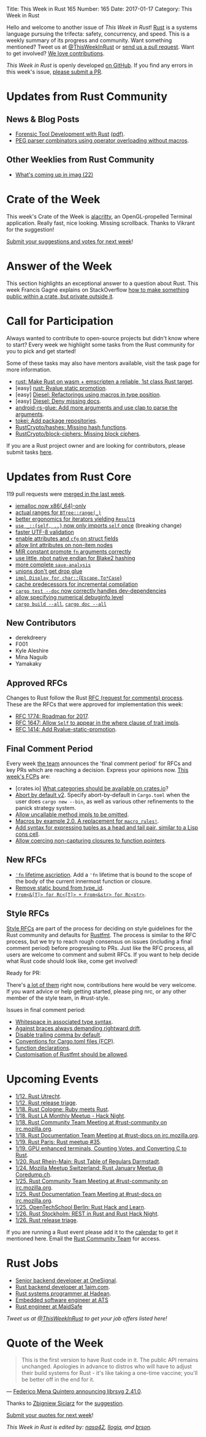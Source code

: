 Title: This Week in Rust 165
Number: 165
Date: 2017-01-17
Category: This Week in Rust

Hello and welcome to another issue of *This Week in Rust*!
[Rust](http://rust-lang.org) is a systems language pursuing the trifecta: safety, concurrency, and speed.
This is a weekly summary of its progress and community.
Want something mentioned? Tweet us at [@ThisWeekInRust](https://twitter.com/ThisWeekInRust) or [send us a pull request](https://github.com/cmr/this-week-in-rust).
Want to get involved? [We love contributions](https://github.com/rust-lang/rust/blob/master/CONTRIBUTING.md).

*This Week in Rust* is openly developed [on GitHub](https://github.com/cmr/this-week-in-rust).
If you find any errors in this week's issue, [please submit a PR](https://github.com/cmr/this-week-in-rust/pulls).

# Updates from Rust Community

## News & Blog Posts

* [Forensic Tool Development with Rust](http://getreu.net/public/downloads/doc/forensic-tool-development-with-rust/Forensic-Tool%20Development%20with%20Rust.html) [(pdf)](http://getreu.net/public/downloads/doc/forensic-tool-development-with-rust/Forensic-Tool%20Development%20with%20Rust.pdf).
* [PEG parser combinators using operator overloading without macros](https://github.com/J-F-Liu/pom/blob/master/doc/article.md).

## Other Weeklies from Rust Community

* [What's coming up in imag (22)](https://beyermatthias.de/blog/2017/01/17/whats-coming-up-in-imag-22/)

# Crate of the Week

This week's Crate of the Week is [alacritty](https://github.com/jwilm/alacritty), an OpenGL-propelled Terminal application. Really fast, nice looking. Missing scrollback. Thanks to Vikrant for the suggestion!

[Submit your suggestions and votes for next week][submit_crate]!

[submit_crate]: https://users.rust-lang.org/t/crate-of-the-week/2704

# Answer of the Week

This section highlights an exceptional answer to a question about Rust. This week Francis Gagné explains on StackOverflow [how to make something public within a crate, but private outside it](http://stackoverflow.com/a/41667202/265521).

# Call for Participation

Always wanted to contribute to open-source projects but didn't know where to start?
Every week we highlight some tasks from the Rust community for you to pick and get started!

Some of these tasks may also have mentors available, visit the task page for more information.

* [rust: Make Rust on wasm + emscripten a reliable, 1st class Rust target](https://github.com/rust-lang/rust/issues/38805).
* [easy] [rust: Rvalue static promotion](https://github.com/rust-lang/rust/issues/38865).
* [easy] [Diesel: Refactorings using macros in type position](https://github.com/diesel-rs/diesel/issues/521).
* [easy] [Diesel: Deny missing docs](https://github.com/diesel-rs/diesel/issues/563).
* [android-rs-glue: Add more arguments and use clap to parse the arguments](https://github.com/tomaka/android-rs-glue/issues/115).
* [tokei: Add package repositories](https://github.com/Aaronepower/tokei/issues/92).
* [RustCrypto/hashes: Missing hash functions](https://github.com/RustCrypto/hashes/issues/1).
* [RustCrypto/block-ciphers: Missing block ciphers](https://github.com/RustCrypto/block-ciphers/issues/1).

If you are a Rust project owner and are looking for contributors, please submit tasks [here][guidelines].

[guidelines]: https://users.rust-lang.org/t/twir-call-for-participation/4821

# Updates from Rust Core

119 pull requests were [merged in the last week][merged].

[merged]: https://github.com/issues?q=is%3Apr+org%3Arust-lang+is%3Amerged+merged%3A2017-01-09..2017-01-16

* [jemalloc now x86(_64)-only](https://github.com/rust-lang/rust/pull/38675)
* [actual ranges for `BTree::range(_)`](https://github.com/rust-lang/rust/pull/38610)
* [better ergonomics for iterators yielding `Result`s](https://github.com/rust-lang/rust/pull/38580)
* [`use _::{self, ..}` now only imports `self` once](https://github.com/rust-lang/rust/pull/38313) (breaking change)
* [faster UTF-8 validation](https://github.com/rust-lang/rust/pull/37926)
* [enable attributes and `cfg` on struct fields](https://github.com/rust-lang/rust/pull/38814)
* [allow lint attributes on non-item nodes](https://github.com/rust-lang/rust/pull/38806)
* [MIR constant promote `fn` arguments correctly](https://github.com/rust-lang/rust/pull/38989)
* [use little, nbot native endian for Blake2 hashing](https://github.com/rust-lang/rust/pull/38960)
* [more complete `save-analysis`](https://github.com/rust-lang/rust/pull/38937)
* [unions don't get drop glue](https://github.com/rust-lang/rust/pull/38934)
* [`impl Display for char::`{`Escape`, `To*Case`}](https://github.com/rust-lang/rust/pull/38909)
* [cache predecessors for incremental compilation](https://github.com/rust-lang/rust/pull/39020)
* [`cargo test --doc` now correctly handles dev-dependencies](https://github.com/rust-lang/cargo/pull/3490)
* [allow specifying numerical debuginfo level](https://github.com/rust-lang/cargo/pull/3534)
* [`cargo build --all`](https://github.com/rust-lang/cargo/pull/3511), [`cargo doc --all`](https://github.com/rust-lang/cargo/pull/3515)

## New Contributors

* derekdreery
* F001
* Kyle Aleshire
* Mina Naguib
* Yamakaky

## Approved RFCs

Changes to Rust follow the Rust [RFC (request for comments)
process](https://github.com/rust-lang/rfcs#rust-rfcs). These
are the RFCs that were approved for implementation this week:

* [RFC 1774: Roadmap for 2017](https://github.com/rust-lang/rfcs/pull/1774).
* [RFC 1647: Allow `Self` to appear in the where clause of trait impls](https://github.com/rust-lang/rfcs/pull/1647).
* [RFC 1414: Add Rvalue-static-promotion](https://github.com/rust-lang/rfcs/pull/1414).

## Final Comment Period

Every week [the team](https://www.rust-lang.org/team.html) announces the
'final comment period' for RFCs and key PRs which are reaching a
decision. Express your opinions now. [This week's FCPs][fcp] are:

[fcp]: https://github.com/rust-lang/rfcs/labels/final-comment-period

* [crates.io] [What categories should be available on crates.io](https://github.com/rust-lang/crates.io/pull/488)?
* [Abort by default v2](https://github.com/rust-lang/rfcs/pull/1765). Specify abort-by-default in `Cargo.toml` when the user does `cargo new --bin`, as well as various other refinements to the panick strategy system.
* [Allow uncallable method impls to be omitted](https://github.com/rust-lang/rfcs/pull/1699).
* [Macros by example 2.0. A replacement for `macro_rules!`](https://github.com/rust-lang/rfcs/pull/1584).
* [Add syntax for expressing tuples as a head and tail pair, similar to a Lisp cons cell](https://github.com/rust-lang/rfcs/pull/1582).
* [Allow coercing non-capturing closures to function pointers](https://github.com/rust-lang/rfcs/pull/1558).

## New RFCs

* [`'fn` lifetime ascription](https://github.com/rust-lang/rfcs/pull/1847). Add a `'fn` lifetime that is bound to the scope of the body of the current innermost function or closure.
* [Remove static bound from type_id](https://github.com/rust-lang/rfcs/pull/1849).
* [`From<&[T]> for Rc<[T]> + From<&str> for Rc<str>`](https://github.com/rust-lang/rfcs/pull/1845).

## Style RFCs

[Style RFCs](https://github.com/rust-lang-nursery/fmt-rfcs) are part of the process for deciding on style guidelines for the Rust community and defaults for [Rustfmt](https://github.com/rust-lang-nursery/rustfmt). The process is similar to the RFC process, but we try to reach rough consensus on issues (including a final comment period) before progressing to PRs. Just like the RFC process, all users are welcome to comment and submit RFCs. If you want to help decide what Rust code should look like, come get involved!

Ready for PR:

There's [a lot of them](https://github.com/rust-lang-nursery/fmt-rfcs/issues?q=is%3Aopen+is%3Aissue+label%3Aready-for-PR) right now, contributions here would be very welcome. If you want advice or help getting started, please ping nrc, or any other member of the style team, in #rust-style.

Issues in final comment period:

* [Whitespace in associated type syntax](https://github.com/rust-lang-nursery/fmt-rfcs/issues/51).
* [Against braces always demanding rightward drift](https://github.com/rust-lang-nursery/fmt-rfcs/issues/50).
* [Disable trailing comma by default](https://github.com/rust-lang-nursery/fmt-rfcs/issues/42).
* [Conventions for Cargo.toml files (FCP)](https://github.com/rust-lang-nursery/fmt-rfcs/pull/41).
* [function declarations](https://github.com/rust-lang-nursery/fmt-rfcs/issues/39).
* [Customisation of Rustfmt should be allowed](https://github.com/rust-lang-nursery/fmt-rfcs/pull/33).

# Upcoming Events

* [1/12. Rust Utrecht](https://www.meetup.com/Rust-Utrecht/events/235444678/).
* [1/12. Rust release triage](https://internals.rust-lang.org/t/release-cycle-triage-proposal/3544).
* [1/18. Rust Cologne: Ruby meets Rust](https://www.meetup.com/RustCologne/events/235877954/).
* [1/18. Rust LA Monthly Meetup - Hack Night](https://www.meetup.com/Rust-Los-Angeles/events/236735645/).
* [1/18. Rust Community Team Meeting at #rust-community on irc.mozilla.org](https://chat.mibbit.com/?server=irc.mozilla.org&channel=%23rust-community).
* [1/18. Rust Documentation Team Meeting at #rust-docs on irc.mozilla.org](https://chat.mibbit.com/?server=irc.mozilla.org&channel=%23rust-docs).
* [1/19. Rust Paris: Rust meetup #35](https://www.meetup.com/Rust-Paris/events/236727277/).
* [1/19. GPU enhanced terminals, Counting Votes, and Converting C to Rust](https://www.meetup.com/Rust-Bay-Area/events/236668916/).
* [1/20. Rust Rhein-Main: Rust Table of Regulars Darmstadt](https://www.meetup.com/de-DE/Rust-Rhein-Main/events/236456912/?eventId=236456912).
* [1/24. Mozilla Meetup Switzerland: Rust January Meetup @ Coredump.ch](https://www.meetup.com/de-DE/Mozilla-Meetup-Switzerland/events/236277734/?eventId=236277734).
* [1/25. Rust Community Team Meeting at #rust-community on irc.mozilla.org](https://chat.mibbit.com/?server=irc.mozilla.org&channel=%23rust-community).
* [1/25. Rust Documentation Team Meeting at #rust-docs on irc.mozilla.org](https://chat.mibbit.com/?server=irc.mozilla.org&channel=%23rust-docs).
* [1/25. OpenTechSchool Berlin: Rust Hack and Learn](https://www.meetup.com/opentechschool-berlin/events/236658932/).
* [1/26. Rust Stockholm: REST in Rust and Rust Hack Night](https://www.meetup.com/ruststhlm/events/236791788/).
* [1/26. Rust release triage](https://internals.rust-lang.org/t/release-cycle-triage-proposal/3544).


If you are running a Rust event please add it to the [calendar] to get
it mentioned here. Email the [Rust Community Team][community] for access.

[calendar]: https://www.google.com/calendar/embed?src=apd9vmbc22egenmtu5l6c5jbfc%40group.calendar.google.com
[community]: mailto:community-team@rust-lang.org

# Rust Jobs

* [Senior backend developer at OneSignal](https://angel.co/onesignal/jobs/128684-senior-backend-developer).
* [Rust backend developer at 1aim.com](https://news.ycombinator.com/item?id=13302210).
* [Rust systems programmer at Hadean](https://news.ycombinator.com/item?id=13301893).
* [Embedded software engineer at ATS](http://advancedtelematic.com/en/careers/embedded-software-engineer.html)
* [Rust engineer at MaidSafe](https://maidsafe.net/careers.html#rust_engineer)

*Tweet us at [@ThisWeekInRust](https://twitter.com/ThisWeekInRust) to get your job offers listed here!*

# Quote of the Week

> This is the first version to have Rust code in it. The public API
remains unchanged. Apologies in advance to distros who will have to
adjust their build systems for Rust - it's like taking a one-time
vaccine; you'll be better off in the end for it.

— [Federico Mena Quintero announcing librsvg 2.41.0](https://mail.gnome.org/archives/desktop-devel-list/2017-January/msg00001.html).

Thanks to [Zbigniew Siciarz](https://users.rust-lang.org/users/zsiciarz) for the [suggestion](https://users.rust-lang.org/t/twir-quote-of-the-week/328/338).

[Submit your quotes for next week][submit]!

[submit]: http://users.rust-lang.org/t/twir-quote-of-the-week/328

*This Week in Rust is edited by: [nasa42](https://github.com/nasa42), [llogiq](https://github.com/llogiq), and [brson](https://github.com/brson).*
